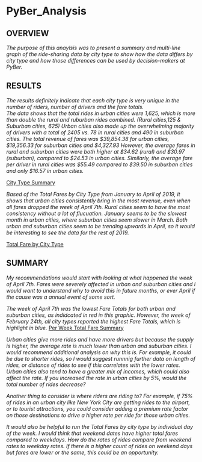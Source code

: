 # PyBer_Analysis

## **OVERVIEW**

*The purpose of this anaylsis was to present a summary and multi-line graph of the ride-sharing data by city type to show how the data differs by city type and how those differences can be used by decision-makers at PyBer.*


 ## **RESULTS**

*The results definitely indicate that each city type is very unique in the number of riders, number of drivers and the fare totals.  
The data shows that the total rides in urban cities were 1,625, which is more than double the rural and ruburban rides combined. (Rural cities,125 & Suburban cities, 625)
Urban cities also made up the overwhelming majority of drivers with a total of 2405 vs. 78 in rural cities and 490 in suburban cities. 
The total revenue of fares was $39,854.38 for urban cities, $19,356.33 for suburban cities and $4,327.93
However, the average fares in rural and suburban cities were both higher at $34.62 (rural) and $30.97 (suburban), compared to $24.53 in urban cities. 
Similarly, the average fare per driver in rural cities was $55.49 compared to $39.50 in suburban cities and only $16.57 in urban cities.* 

[City Type Summary](https://github.com/allibartlett-27/PyBer_Analysis/blob/main/PyBer%20Summary%20Details.PNG)

*Based of the Total Fares by City Type from January to April of 2019, it shows that urban cities consistently bring in the most revenue, even when all fares dropped the week of April 7th. Rural cities seem to have the most consistency without a lot of flucuation. January seems to be the slowest month in urban cities, where suburban cities seem slower in March. Both urban and suburban cities seem to be trending upwards in April, so it would be interesting to see the data for the rest of 2019.* 

[Total Fare by City Type](https://github.com/allibartlett-27/PyBer_Analysis/blob/main/PyBer_fare_summary.png)


## **SUMMARY**

*My recommendations would start with looking at what happened the week of April 7th. Fares were severely affected in urban and suburban cities and I would want to understand why to avoid this in future months, or ever April if the cause was a annual event of some sort.* 

*The week of April 7th was the lowest Fare Totals for both urban and suburban cities, as indidcated in red in this graphic. However, the week of February 24th, all city types reported the highest Fare Totals, which is highlight in blue.* [Per Week Total Fare Summary](https://github.com/allibartlett-27/PyBer_Analysis/blob/main/Per%20Week%20Fare%20Totals.png)

*Urban cities give more rides and have more drivers but because the supply is higher, the average rate is much lower than urban and suburban cities. I would recommend additional analysis on why this is. For example, it could be due to shorter rides, so I would suggest runnnig further data on length of rides, or distance of rides to see if this correlates with the lower rates. Urban cities also tend to have a greater mix of incomes, which could also affect the rate. If you increased the rate in urban cities by 5%, would the total number of rides decrease?* 

*Another thing to consider is where riders are riding to? For example, if 75% of rides in an urban city like New York City are getting rides to the airport, or to tourist attractions, you could consider adding a premium rate factor on those destinations to drive a higher rate per ride for those urban cities.* 

*It would also be helpful to run the Total Fares by city type by individual day of the week. I would think that weekend dates have higher total fares compared to weekdays. How do the rates of rides compare from weekend rates to weekday rates. If there is a higher count of rides on weekend days but fares are lower or the same, this could be an opportunity.*  
 

